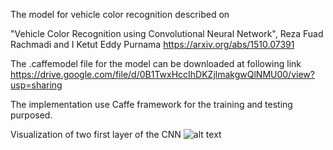 The model for vehicle color recognition described on


"Vehicle Color Recognition using Convolutional Neural Network",
Reza Fuad Rachmadi and I Ketut Eddy Purnama
https://arxiv.org/abs/1510.07391


The .caffemodel file for the model can be downloaded at following link
https://drive.google.com/file/d/0B1TwxHccIhDKZjlmakgwQlNMU00/view?usp=sharing

The implementation use Caffe framework for the training and testing purposed.

Visualization of two first layer of the CNN
![alt text](https://github.com/rezafuad/vehicle-color-recognition/raw/master/respond.png)

